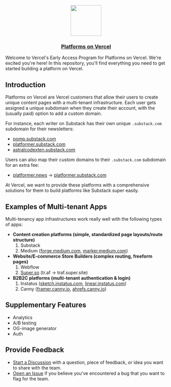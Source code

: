 <p align="center">
  <a href="https://vercel.com">
    <img src="https://assets.vercel.com/image/upload/v1588805858/repositories/vercel/logo.png" height="96">
    <h3 align="center">Platforms on Vercel</h3>
  </a>
</p>

Welcome to Vercel's Early Access Program for Platforms on Vercel. We're excited you're here! In this repository, you'll find everything you need to get started building a platform on Vercel.

## Introduction

Platforms on Vercel are Vercel customers that allow their users to create unique content pages with a multi-tenant infrastructure. Each user gets assigned a unique subdomain when they create their account, with the (usually paid) option to add a custom domain.

For instance, each writer on Substack has their own unique `.substack.com` subdomain for their newsletters:

- [pomp.substack.com](http://pomp.substack.com/)
- [platformer.substack.com](http://platformer.substack.com/)
- [astralcodexten.substack.com](http://astralcodexten.substack.com/)

Users can also map their custom domains to their `.substack.com` subdomain for an extra fee:

- [platformer.news](http://platformer.news) → [platformer.substack.com](http://platformer.substack.com/)

At Vercel, we want to provide these platforms with a comprehensive solutions for them to build platforms like Substack super easily.

## Examples of Multi-tenant Apps

Multi-tenancy app infrastructures work really well with the following types of apps:

- **Content creation platforms (simple, standardized page layouts/route structure)**
    1. Substack
    2. Medium ([forge.medium.com](http://forge.medium.com/), [marker.medium.com](https://marker.medium.com/))
- **Website/E-commerce Store Builders (complex routing, freeform pages)**
    1. Webflow
    2. [Super.so](http://super.so) (tr.af → traf.super.site)
- **B2B2C platforms (multi-tenant authentication & login)**
    1. Instatus ([sketch.instatus.com](http://sketch.instatus.com/), [linear.instatus.com](http://linear.instatus.com/))
    2. Canny ([framer.canny.io](https://framer.canny.io/), [ahrefs.canny.io](http://ahrefs.canny.io/))

## Supplementary Features

- Analytics
- A/B testing
- OG-image generator
- Auth

## Provide Feedback

- [Start a Discussion](https://github.com/vercel-customer-feedback/platforms/discussions) with a question, piece of feedback, or idea you want to share with the team.
- [Open an Issue](https://github.com/vercel-customer-feedback/platforms/issues) if you believe you've encountered a bug that you want to flag for the team.
